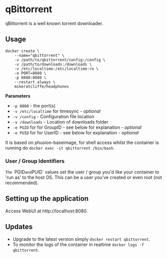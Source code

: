 # qBittorrent

qBittorrent is a well known torrent downloader.

## Usage

```
docker create \
    --name="qbittorrent" \
    -v /path/to/qbittorrent/config:/config \
    -v /path/to/downloads:/downloads \
    -v /etc/localtime:/etc/localtime:ro \
    -e PORT=8080 \
    -p 8080:8080 \
    --restart always \
    mikeratcliffe/headphones
```

**Parameters**

* `-p 8080` - the port(s)
* `-v /etc/localtime` for timesync - *optional*
* `-v /config` - Configuration file location
* `-v /downloads` - Location of downloads folder
* `-e PGID` for for GroupID - see below for explanation - *optional*
* `-e PUID` for for UserID - see below for explanation - *optional*

It is based on phusion-baseimage, for shell access whilst the container is running do `docker exec -it qbittorrent /bin/bash`.

### User / Group Identifiers

`The `PGID` and `PUID` values set the user / group you'd like your container to 'run as' to the host OS. This can be a user you've created or even root (not recommended).

## Setting up the application

Access WebUI at http://localhost:8080.

## Updates

* Upgrade to the latest version simply `docker restart qbittorrent`.
* To monitor the logs of the container in realtime `docker logs -f qbittorrent`.
